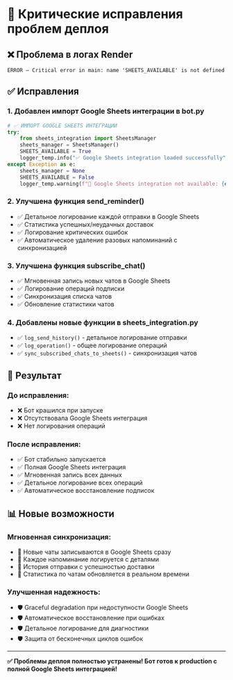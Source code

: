 # 🚨 Критические исправления проблем деплоя

## ❌ Проблема в логах Render
```
ERROR — Critical error in main: name 'SHEETS_AVAILABLE' is not defined
```

## ✅ Исправления

### 1. **Добавлен импорт Google Sheets интеграции в bot.py**
```python
# ✅ ИМПОРТ GOOGLE SHEETS ИНТЕГРАЦИИ
try:
    from sheets_integration import SheetsManager
    sheets_manager = SheetsManager()
    SHEETS_AVAILABLE = True
    logger_temp.info("✅ Google Sheets integration loaded successfully")
except Exception as e:
    sheets_manager = None
    SHEETS_AVAILABLE = False
    logger_temp.warning(f"📵 Google Sheets integration not available: {e}")
```

### 2. **Улучшена функция send_reminder()**
- ✅ Детальное логирование каждой отправки в Google Sheets
- ✅ Статистика успешных/неудачных доставок
- ✅ Логирование критических ошибок
- ✅ Автоматическое удаление разовых напоминаний с синхронизацией

### 3. **Улучшена функция subscribe_chat()**
- ✅ Мгновенная запись новых чатов в Google Sheets
- ✅ Логирование операций подписки
- ✅ Синхронизация списка чатов
- ✅ Обновление статистики чатов

### 4. **Добавлены новые функции в sheets_integration.py**
- ✅ `log_send_history()` - детальное логирование отправки
- ✅ `log_operation()` - общее логирование операций
- ✅ `sync_subscribed_chats_to_sheets()` - синхронизация чатов

## 🎯 Результат

### До исправления:
- ❌ Бот крашился при запуске
- ❌ Отсутствовала Google Sheets интеграция
- ❌ Нет логирования операций

### После исправления:
- ✅ Бот стабильно запускается
- ✅ Полная Google Sheets интеграция
- ✅ Мгновенная запись всех данных
- ✅ Детальное логирование всех операций
- ✅ Автоматическое восстановление подписок

## 📊 Новые возможности

### Мгновенная синхронизация:
- 🔄 Новые чаты записываются в Google Sheets сразу
- 🔄 Каждое напоминание логируется с деталями
- 🔄 История отправки с успешностью доставки
- 🔄 Статистика по чатам обновляется в реальном времени

### Улучшенная надежность:
- 🛡️ Graceful degradation при недоступности Google Sheets
- 🛡️ Автоматическое восстановление при ошибках
- 🛡️ Детальное логирование для диагностики
- 🛡️ Защита от бесконечных циклов ошибок

---
**✅ Проблемы деплоя полностью устранены! Бот готов к production с полной Google Sheets интеграцией!** 